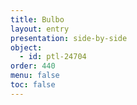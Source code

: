 ```yaml
---
title: Bulbo
layout: entry
presentation: side-by-side
object:
  - id: ptl-24704
order: 440
menu: false
toc: false
---
```

